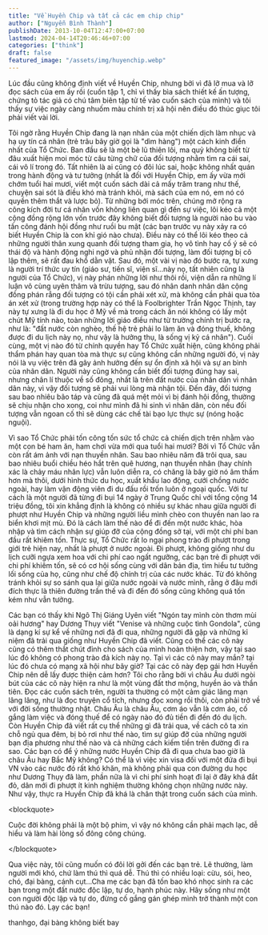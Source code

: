 ```yaml
---
title: "Về Huyền Chip và tất cả các em chip chip"
author: ["Nguyễn Bình Thành"]
publishDate: 2013-10-04T12:47:00+07:00
lastmod: 2024-04-14T20:46:46+07:00
categories: ["think"]
draft: false
featured_image: "/assets/img/huyenchip.webp"
---
```


Lúc đầu cũng không định viết về Huyền Chip, nhưng bởi vì đã lỡ mua và lỡ
đọc sách của em ấy rồi (cuốn tập 1, chỉ vì thấy bìa sách thiết kế ấn
tượng, chứng tỏ tác giả có chú tâm biên tập tử tế vào cuốn sách của
mình) và tôi thấy sự việc ngày càng nhuốm màu chính trị xã hội nên điều
đó thúc giục tôi phải viết vài lời.

Tôi ngờ rằng Huyền Chip đang là nạn nhân của một chiến dịch làm nhục và
hạ uy tín cá nhân (trẻ trâu bây giờ gọi là "dìm hàng") một cách kinh
điển nhất của Tổ Chức. Ban đầu sẽ là một bè lũ thiên lôi, ma quỷ không
biết từ đâu xuất hiện moi móc từ câu từng chữ của đối tượng nhằm tìm ra
cái sai, cái vô lí trong đó. Tất nhiên là ai cũng có đôi lúc sai, hoặc
không nhất quán trong hành động và tư tưởng (nhất là đối với Huyền Chip,
em ấy vừa mới chớm tuổi hai mươi, viết một cuốn sách dài cả mấy trăm
trang như thế, chuyện sai sót là điều khó mà tránh khỏi, mà sách của em
nó, em nó có quyền thêm thắt và lược bỏ). Từ những bới móc trên, chúng
mở rộng ra công kích đời tư cá nhân vốn không liên quan gì đến sự việc,
lôi kéo cả một cộng đồng rộng lớn vốn trước đây không biết đối tượng là
người nào bu vào tấn công đánh hội đồng như ruồi bu mật (các bạn trước
vụ này xảy ra có biết Huyền Chip là con khỉ gió nào chưa). Điều này có
thể lôi kéo theo cả những người thân xung quanh đối tượng tham gia, họ
vô tình hay cố ý sẽ có thái độ và hành động nghi ngờ và phủ nhận đối
tượng, làm đối tượng bị cô lập thêm, sẽ rất đau khổ dằn vặt. Sau đó, một
vài vị nào đó bước ra, tự xưng là người trí thức uy tín (giáo sư, tiến
sĩ, viện sĩ...này nọ, tất nhiên cũng là người của Tổ Chức), vị này phán
những lời như thôi rồi, viện dẫn ra những lí luận vô cùng uyên thâm và
trừu tượng, sau đó nhân danh nhân dân cộng đồng phán rẳng đối tượng có
tội cần phải xét xử, mà không cần phải qua tòa án xét xử (trong trường
hợp này có thể là Foolbrighter Trần Ngọc Thịnh, tay này tự xưng là đi du
học ở Mỹ về mà trong cách ăn nói không có lấy một chút Mỹ tính nào, toàn
những lời giáo điều như từ trường chính trị bước ra, như là: "đất nước
còn nghèo, thế hệ trẻ phải lo làm ăn và đóng thuế, không được đi du lịch
này nọ, như vậy là hưởng thụ, là sống vị kỷ cá nhân"). Cuối cùng, một vị
nào đó từ chính quyền hay Tổ Chức xuất hiện, cũng không phải thẩm phán
hay quan tòa mà thực sự cũng không cần những người đó, vị này nói là vụ
việc trên đã gây ảnh hưởng đến sự ổn định xã hội và sự an bình của nhân
dân. Người này cũng không cần biết đối tượng đúng hay sai, nhưng chân lí
thuộc về số đông, nhất là trên đất nước của nhân dân vì nhân dân này, vì
vậy đối tượng sẽ phải vui lòng mà nhận tội. Đến đây, đối tượng sau bao
nhiêu bão táp và cũng đã quá mệt mỏi vì bị đánh hội đồng, thường sẽ chịu
nhận cho xong, coi như mình đã hi sinh vì nhân dân, còn nếu đối tượng
vẫn ngoan cố thì sẽ dùng các chế tài bạo lực thực sự (nóng hoặc nguội).

Vì sao Tổ Chức phải tốn công tốn sức tổ chức cả chiến dịch trên nhằm vào
một con bé ham ăn, ham chơi vừa mới qua tuổi hai mươi? Bởi vì Tổ Chức
vẫn còn rất ám ảnh với nạn thuyền nhân. Sau bao nhiêu năm đã trôi qua,
sau bao nhiêu buổi chiều héo hắt trên quê hương, nạn thuyền nhân (hay
chính xác là chảy máu nhân lực) vẫn luôn diễn ra, có chăng là bây giờ nó
âm thầm hơn mà thôi, dưới hình thức du học, xuất khẩu lao động, cưới
chồng nước ngoài, hay làm vận động viên đi du đấu rồi trốn luôn ở ngoại
quốc. Với tư cách là một người đã từng đi bụi 14 ngày ở Trung Quốc chỉ
với tổng cộng 14 triệu đồng, tôi xin khẳng định là không có nhiều sự
khác nhau giữa người đi phượt như Huyền Chip và những người liều mình
chèo con thuyền nan lao ra biển khơi mịt mù. Đó là cách làm thế nào để
đi đến một nước khác, hòa nhập và tìm cách nhận sự giúp đỡ của cộng đồng
sở tại, với một chi phí ban đầu rất khiêm tốn. Thực sự, Tổ Chức rất lo
ngại phong trào đi phượt trong giới trẻ hiện nay, nhất là phượt ở nước
ngoài. Đi phượt, không giống như du lịch cưỡi ngựa xem hoa với chi phí
cao ngất ngưỡng, các bạn trẻ đi phượt với chi phí khiêm tốn, sẽ có cơ
hội sống cùng với dân bản địa, tìm hiểu tư tưởng lối sống của họ, cũng
như chế độ chính trị của các nước khác. Từ đó không tránh khỏi sự so
sánh qua lại giữa nước ngoài và nước mình, rằng ở đâu mới đích thực là
thiên đường trần thế và đi đến đó sống cũng không quá tốn kém như vẫn
tưởng.

Các bạn có thấy khi Ngô Thị Giáng Uyên viết "Ngón tay mình còn thơm mùi
oải hương" hay Dương Thụy viết "Venise và những cuộc tình Gondola", cũng
là dạng kí sự kể về những nơi đã đi qua, những người đã gặp và những kỉ
niệm đã trải qua giống như Huyền Chip đã viết. Cũng có thể các cô này
cũng có thêm thắt chút đỉnh cho sách của mình hoàn thiện hơn, vậy tại
sao lúc đó không có phong trào đả kích này nọ. Tại vì các cô này may
mắn? tại lúc đó chưa có mạng xã hội như bây giờ? Tại các cô này đẹp gái
hơn Huyền Chip nên dễ lấy được thiện cảm hơn? Tôi cho rằng bởi vì châu
Âu dưới ngòi bút của các cô này hiện ra như là một vùng đất thơ mộng,
huyền ảo và thần tiên. Đọc các cuốn sách trên, người ta thường có một
cảm giác lãng mạn lâng lâng, như là đọc truyện cổ tích, nhưng đọc xong
rồi thôi, còn phải trở về với đời sống thường nhật. Châu Âu là châu Âu,
cơm áo vẫn là cơm áo, cố gắng làm việc và đóng thuế để có ngày nào đó đủ
tiền đi đến đó du lịch. Còn Huyền Chip đã viết rất cụ thể những gì đã
trải qua, về cách cô ta xin chỗ ngủ qua đêm, bị bỏ rơi như thế nào, tìm
sự giúp đỡ của những người bạn địa phương như thế nào và cả những cách
kiếm tiền trên đường đi ra sao. Các bạn có để ý những nước Huyền Chip đã
đi qua chưa bao giờ là châu Âu hay Bắc Mỹ không? Có thể là vì việc xin
visa đối với một đứa đi bụi VN vào các nước đó rất khó khăn, mà không
phải qua con đường du học như Dương Thụy đã làm, phần nữa là vì chi phí
sinh hoạt đi lại ở đây khá đắt đỏ, dân mới đi phượt ít kinh nghiệm
thường không chọn những nước này. Như vậy, thực ra Huyền Chip đã khá là
chân thật trong cuốn sách của mình.

<div class="html">

&lt;blockquote&gt;

</div>

Cuộc đời không phải là một bộ phim, vì vậy nó không cần phải mạch lạc,
dễ hiểu và làm hài lòng số đông công chúng.

<div class="html">

&lt;/blockquote&gt;

</div>

Qua việc này, tôi cũng muốn có đôi lời gởi đến các bạn trẻ. Lẽ thường,
làm người mới khó, chứ làm thú thì quá dễ. Thú thì có nhiều loại: cừu,
sói, heo, chó, đại bàng, cánh cụt...Cha mẹ các bạn đã tốn bao khó nhọc
sinh ra các bạn trong một đất nước độc lập, tự do, hạnh phúc này. Hãy
sống như một con người độc lập và tự do, đừng cố gắng gán ghép mình trở
thành một con thú nào đó. Lạy các bạn!

thanhgo, đại bàng không biết bay

